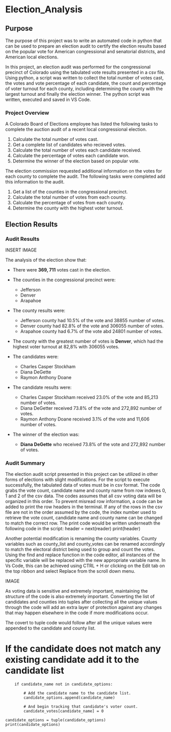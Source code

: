 # Election_Analysis

## Purpose

The purpose of this project was to write an automated code in python that can be used to prepare an 
election audit to certify the election results based on the popular vote for American congressional 
and senatorial districts, and American local elections.

In this project, an election audit was performed for the congressional precinct of Colorado using 
the tabulated vote results presented in a csv file. Using python, a script was written to collect
the total number of votes cast, the votes and vote percentage of each candidate, the count and 
percentage of voter turnout for each county, including determining the county with the largest
turnout and finally the election winner. The python script was written, executed and 
saved in VS Code.

### Project Overview
A Colorado Board of Elections employee has listed the following tasks to complete the auction audit of a recent local congressional election.

1. Calculate the total number of votes cast.
2. Get a complete list of candidates who recieved votes.
3. Calculate the total number of votes each candidate received.
4. Calculate the percentage of votes each candidate won.
5. Determine the winner of the election based on popular vote.

The election commission requested additional information on the votes for each county to complete the audit. The following tasks were completed add this information to the audit. 

1. Get a list of the counties in the congressional precinct. 
2. Calculate the total number of votes from each county.
3. Calculate the percentage of votes from each county.
4. Determine the county with the highest voter turnout.

## Election Results

### Audit Results

INSERT IMAGE

The analysis of the election show that:
* There were **369, 711** votes cast in the election.

* The counties in the congressional precinct were:
  * Jefferson
  * Denver
  * Arapahoe

* The county results were:
  * Jefferson county had 10.5% of the vote and 38855 number of votes.
  * Denver county had 82.8% of the vote and 306055 number of votes.
  * Arapahoe county had 6.7% of the vote abd 24801 number of votes.
* The county with the greatest number of votes is **Denver**, which had the highest voter turnout at 82,8% with 306055 votes. 

* The candidates were: 
  * Charles Casper Stockham
  * Diana DeGette
  * Raymon Anthony Doane
* The candidate results were:
  * Charles Casper Stockham received 23.0% of the vote and 85,213 number of votes.
  * Diana DeGetter received 73.8% of the vote and 272,892 number of votes.
  * Raymon Anthony Doane received 3.1% of the vote and 11,606 number of votes.
* The winner of the election was:
  * **Diana DeGette** who received 73.8% of the vote and 272,892 number of votes.
  
### Audit Summary

The election audit script presented in this project can be utilized in other forms of elections with slight modifications. For the script to execute successfully, the tabulated data of votes must be in csv format. The code grabs the vote count, candidate name and county name from row indexes 0, 1 and 2 of the csv data. The codes assumes that all csv voting data will be organized in this order. To prevent misread row information, a code can be added to print the row headers in the terminal. If any of the rows in the csv file are not in the order assumed by the code, the index number used to retrieve the vote count, candidate name and county name can be changed to match the correct row. 
The print code would be written underneath the following code in the script:
header = next(reader)
print(header) 

Another potential modification is renaming the county variables. County variables such as county_list and county_votes can be renamed accordingly to match the electoral district being used to group and count the votes. Using the find and replace function in the code editor, all instances of the specific variable will be replaced with the new appropriate variable name. In Vs Code, this can be achieved using CTRL + H or clicking on the Edit tab on the top ribbon and select Replace from the scroll down menu.

IMAGE

As voting data is sensitive and extremely important, maintaining the structure of the code is also extremely important. Converting the list of candidates and counties into tuples after collecting all the unique values through the code will add an extra layer of protection against any changes that may happen elsewhere in the code if more modifications occur. 

The covert to tuple code would follow after all the unique values were appended to the candidate and county list. 

# If the candidate does not match any existing candidate add it to the candidate list
        if candidate_name not in candidate_options:

            # Add the candidate name to the candidate list.
            candidate_options.append(candidate_name)

            # And begin tracking that candidate's voter count.
            candidate_votes[candidate_name] = 0

    candidate_options = tuple(candidate_options)
    print(candidate_options)

